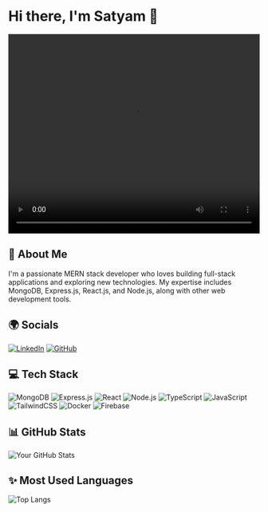 # Hi there, I'm Satyam 👋

<video width="100%" height="400" controls>
  <source src="https://github.com/SatyamPandey-07/SatyamPandey-07/blob/main/VID.mp4" type="video/mp4">
  Your browser does not support the video tag.
</video>

## 🚀 About Me
I'm a passionate MERN stack developer who loves building full-stack applications and exploring new technologies. My expertise includes MongoDB, Express.js, React.js, and Node.js, along with other web development tools.

## 🌍 Socials
[![LinkedIn](https://img.shields.io/badge/LinkedIn-blue?logo=linkedin&logoColor=white)](https://www.linkedin.com/in/satyam-pandey-0b246432a/)
[![GitHub](https://img.shields.io/badge/GitHub-black?logo=github&logoColor=white)](https://github.com/SatyamPandey-07)

## 💻 Tech Stack
![MongoDB](https://img.shields.io/badge/MongoDB-4EA94B?logo=mongodb&logoColor=white)
![Express.js](https://img.shields.io/badge/Express.js-000000?logo=express&logoColor=white)
![React](https://img.shields.io/badge/React-61DAFB?logo=react&logoColor=black)
![Node.js](https://img.shields.io/badge/Node.js-339933?logo=node.js&logoColor=white)
![TypeScript](https://img.shields.io/badge/TypeScript-007ACC?logo=typescript&logoColor=white)
![JavaScript](https://img.shields.io/badge/JavaScript-F7DF1E?logo=javascript&logoColor=black)
![TailwindCSS](https://img.shields.io/badge/TailwindCSS-38B2AC?logo=tailwind-css&logoColor=white)
![Docker](https://img.shields.io/badge/Docker-2496ED?logo=docker&logoColor=white)
![Firebase](https://img.shields.io/badge/Firebase-FFCA28?logo=firebase&logoColor=black)

## 📊 GitHub Stats
![Your GitHub Stats](https://github-readme-stats.vercel.app/api?username=your-github-username&show_icons=true&theme=tokyonight)

## ✨ Most Used Languages
![Top Langs](https://github-readme-stats.vercel.app/api/top-langs/?username=your-github-username&layout=compact&theme=tokyonight)

